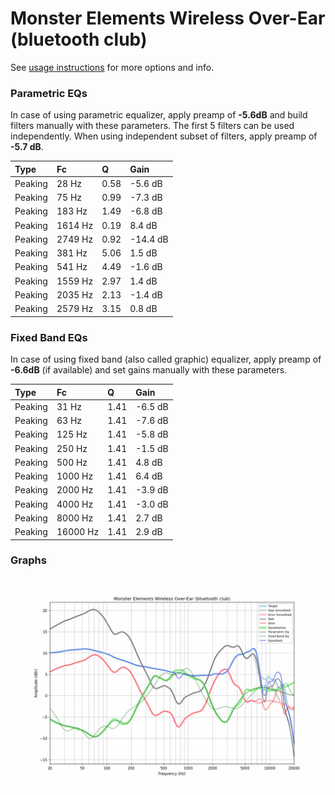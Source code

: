 # Monster Elements Wireless Over-Ear (bluetooth club)
See [usage instructions](https://github.com/jaakkopasanen/AutoEq#usage) for more options and info.

### Parametric EQs
In case of using parametric equalizer, apply preamp of **-5.6dB** and build filters manually
with these parameters. The first 5 filters can be used independently.
When using independent subset of filters, apply preamp of **-5.7 dB**.

| Type    | Fc      |    Q | Gain     |
|:--------|:--------|:-----|:---------|
| Peaking | 28 Hz   | 0.58 | -5.6 dB  |
| Peaking | 75 Hz   | 0.99 | -7.3 dB  |
| Peaking | 183 Hz  | 1.49 | -6.8 dB  |
| Peaking | 1614 Hz | 0.19 | 8.4 dB   |
| Peaking | 2749 Hz | 0.92 | -14.4 dB |
| Peaking | 381 Hz  | 5.06 | 1.5 dB   |
| Peaking | 541 Hz  | 4.49 | -1.6 dB  |
| Peaking | 1559 Hz | 2.97 | 1.4 dB   |
| Peaking | 2035 Hz | 2.13 | -1.4 dB  |
| Peaking | 2579 Hz | 3.15 | 0.8 dB   |

### Fixed Band EQs
In case of using fixed band (also called graphic) equalizer, apply preamp of **-6.6dB**
(if available) and set gains manually with these parameters.

| Type    | Fc       |    Q | Gain    |
|:--------|:---------|:-----|:--------|
| Peaking | 31 Hz    | 1.41 | -6.5 dB |
| Peaking | 63 Hz    | 1.41 | -7.6 dB |
| Peaking | 125 Hz   | 1.41 | -5.8 dB |
| Peaking | 250 Hz   | 1.41 | -1.5 dB |
| Peaking | 500 Hz   | 1.41 | 4.8 dB  |
| Peaking | 1000 Hz  | 1.41 | 6.4 dB  |
| Peaking | 2000 Hz  | 1.41 | -3.9 dB |
| Peaking | 4000 Hz  | 1.41 | -3.0 dB |
| Peaking | 8000 Hz  | 1.41 | 2.7 dB  |
| Peaking | 16000 Hz | 1.41 | 2.9 dB  |

### Graphs
![](./Monster%20Elements%20Wireless%20Over-Ear%20(bluetooth%20club).png)